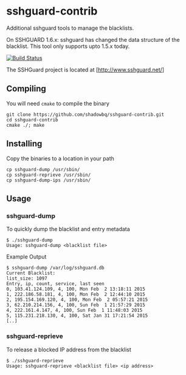 # sshguard-contrib

Additional sshguard tools to manage the blacklists.

On SSHGUARD 1.6.x: sshguard has changed the data structure of the blacklist. This tool only supports upto 1.5.x today.

[![Build Status](https://travis-ci.org/shadowbq/sshguard-contrib.svg?branch=master)](https://travis-ci.org/shadowbq/sshguard-contrib)

The SSHGuard project is located at [http://www.sshguard.net/]

## Compiling

You will need `cmake` to compile the binary

```shell
git clone https://github.com/shadowbq/sshguard-contrib.git
cd sshguard-contrib
cmake ./; make
```

## Installing

Copy the binaries to a location in your path

```shell
cp sshguard-dump /usr/sbin/
cp sshguard-reprieve /usr/sbin/
cp sshguard-dump-ips /usr/sbin/
```

## Usage

### sshguard-dump

To quickly dump the blacklist and entry metadata

```shell
$ ./sshguard-dump
Usage: sshguard-dump <blacklist file>
```

Example Output

```shell
$ sshguard-dump /var/log/sshguard.db 
Current Blacklist:
list_size: 1097
Entry, ip, count, service, last seen
0, 103.41.124.109, 4, 100, Mon Feb  2 13:18:11 2015
1, 222.186.58.181, 4, 100, Mon Feb  2 12:44:10 2015
2, 195.154.169.120, 4, 100, Mon Feb  2 05:57:21 2015
3, 62.210.214.156, 4, 100, Sun Feb  1 21:57:29 2015
4, 222.161.4.147, 4, 100, Sun Feb  1 11:48:03 2015
5, 115.231.218.130, 4, 100, Sat Jan 31 17:21:54 2015
[..]
```

### sshguard-reprieve

To release a blocked IP address from the blacklist

```shell
$ ./sshguard-reprieve
Usage: sshguard-reprieve <blacklist file> <ip address>
```
